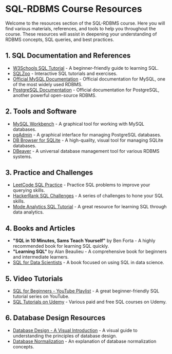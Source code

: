 # SQL-RDBMS Course Resources

Welcome to the resources section of the SQL-RDBMS course. Here you will find various materials, references, and tools to help you throughout the course. These resources will assist in deepening your understanding of RDBMS concepts, SQL queries, and best practices.

## 1. SQL Documentation and References
- [W3Schools SQL Tutorial](https://www.w3schools.com/sql/) - A beginner-friendly guide to learning SQL.
- [SQLZoo](https://sqlzoo.net/) - Interactive SQL tutorials and exercises.
- [Official MySQL Documentation](https://dev.mysql.com/doc/) - Official documentation for MySQL, one of the most widely used RDBMS.
- [PostgreSQL Documentation](https://www.postgresql.org/docs/) - Official documentation for PostgreSQL, another powerful open-source RDBMS.

## 2. Tools and Software
- [MySQL Workbench](https://www.mysql.com/products/workbench/) - A graphical tool for working with MySQL databases.
- [pgAdmin](https://www.pgadmin.org/) - A graphical interface for managing PostgreSQL databases.
- [DB Browser for SQLite](https://sqlitebrowser.org/) - A high-quality, visual tool for managing SQLite databases.
- [DBeaver](https://dbeaver.io/) - A universal database management tool for various RDBMS systems.

## 3. Practice and Challenges
- [LeetCode SQL Practice](https://leetcode.com/problemset/database/) - Practice SQL problems to improve your querying skills.
- [HackerRank SQL Challenges](https://www.hackerrank.com/domains/tutorials/10-days-of-sql) - A series of challenges to hone your SQL skills.
- [Mode Analytics SQL Tutorial](https://mode.com/sql-tutorial/) - A great resource for learning SQL through data analytics.

## 4. Books and Articles
- **"SQL in 10 Minutes, Sams Teach Yourself"** by Ben Forta - A highly recommended book for learning SQL quickly.
- **"Learning SQL"** by Alan Beaulieu - A comprehensive book for beginners and intermediate learners.
- [SQL for Data Scientists](https://www.oreilly.com/library/view/sql-for-data-scientists/9781119669371/) - A book focused on using SQL in data science.
  
## 5. Video Tutorials
- [SQL for Beginners - YouTube Playlist](https://www.youtube.com/playlist?list=PL-6Pksu1h7f-cgD_Yc8RklpRu34gq5zq9) - A great beginner-friendly SQL tutorial series on YouTube.
- [SQL Tutorials on Udemy](https://www.udemy.com/topic/sql/) - Various paid and free SQL courses on Udemy.

## 6. Database Design Resources
- [Database Design - A Visual Introduction](https://vertabelo.com/blog/entry-level/database-design-visual-introduction) - A visual guide to understanding the principles of database design.
- [Database Normalization](https://www.studytonight.com/dbms/database-normalization) - An explanation of database normalization concepts.
